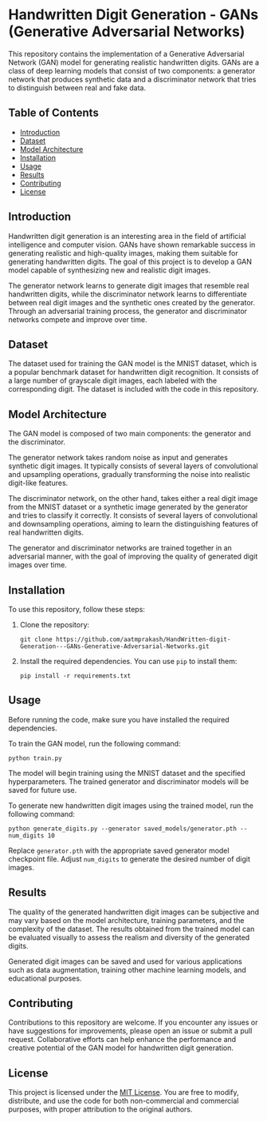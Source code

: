 # Handwritten Digit Generation - GANs (Generative Adversarial Networks)

This repository contains the implementation of a Generative Adversarial Network (GAN) model for generating realistic handwritten digits. GANs are a class of deep learning models that consist of two components: a generator network that produces synthetic data and a discriminator network that tries to distinguish between real and fake data.

## Table of Contents

- [Introduction](#introduction)
- [Dataset](#dataset)
- [Model Architecture](#model-architecture)
- [Installation](#installation)
- [Usage](#usage)
- [Results](#results)
- [Contributing](#contributing)
- [License](#license)

## Introduction

Handwritten digit generation is an interesting area in the field of artificial intelligence and computer vision. GANs have shown remarkable success in generating realistic and high-quality images, making them suitable for generating handwritten digits. The goal of this project is to develop a GAN model capable of synthesizing new and realistic digit images.

The generator network learns to generate digit images that resemble real handwritten digits, while the discriminator network learns to differentiate between real digit images and the synthetic ones created by the generator. Through an adversarial training process, the generator and discriminator networks compete and improve over time.

## Dataset

The dataset used for training the GAN model is the MNIST dataset, which is a popular benchmark dataset for handwritten digit recognition. It consists of a large number of grayscale digit images, each labeled with the corresponding digit. The dataset is included with the code in this repository.

## Model Architecture

The GAN model is composed of two main components: the generator and the discriminator.

The generator network takes random noise as input and generates synthetic digit images. It typically consists of several layers of convolutional and upsampling operations, gradually transforming the noise into realistic digit-like features.

The discriminator network, on the other hand, takes either a real digit image from the MNIST dataset or a synthetic image generated by the generator and tries to classify it correctly. It consists of several layers of convolutional and downsampling operations, aiming to learn the distinguishing features of real handwritten digits.

The generator and discriminator networks are trained together in an adversarial manner, with the goal of improving the quality of generated digit images over time.

## Installation

To use this repository, follow these steps:

1. Clone the repository:

   ```
   git clone https://github.com/aatmprakash/HandWritten-digit-Generation---GANs-Generative-Adversarial-Networks.git
   ```

2. Install the required dependencies. You can use `pip` to install them:

   ```
   pip install -r requirements.txt
   ```

## Usage

Before running the code, make sure you have installed the required dependencies.

To train the GAN model, run the following command:

```
python train.py
```

The model will begin training using the MNIST dataset and the specified hyperparameters. The trained generator and discriminator models will be saved for future use.

To generate new handwritten digit images using the trained model, run the following command:

```
python generate_digits.py --generator saved_models/generator.pth --num_digits 10
```

Replace `generator.pth` with the appropriate saved generator model checkpoint file. Adjust `num_digits` to generate the desired number of digit images.

## Results

The quality of the generated handwritten digit images can be subjective and may vary based on the model architecture, training parameters, and the complexity of the dataset. The results obtained from the trained model can be evaluated visually to assess the realism and diversity of the generated digits.

Generated digit images can be saved and used for various applications such as data augmentation, training other machine learning models, and educational purposes.

## Contributing



Contributions to this repository are welcome. If you encounter any issues or have suggestions for improvements, please open an issue or submit a pull request. Collaborative efforts can help enhance the performance and creative potential of the GAN model for handwritten digit generation.

## License

This project is licensed under the [MIT License](LICENSE). You are free to modify, distribute, and use the code for both non-commercial and commercial purposes, with proper attribution to the original authors.

